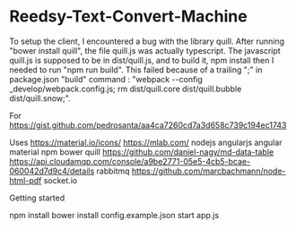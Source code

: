 # Reedsy-Text-Convert-Machine

To setup the client, I encountered a bug with the library quill.
After running "bower install quill", the file quill.js was actually typescript.
The javascript quill.js is supposed to be in dist/quill.js, and to build it,
npm install then
I needed to run "npm run build".
This failed because of a trailing ";" in package.json "build" command :
"webpack --config _develop/webpack.config.js; rm dist/quill.core dist/quill.bubble dist/quill.snow;".



For
https://gist.github.com/pedrosanta/aa4ca7260cd7a3d658c739c194ec1743

Uses
https://material.io/icons/
https://mlab.com/
nodejs
angularjs
angular material
npm
bower
quill
https://github.com/daniel-nagy/md-data-table
https://api.cloudamqp.com/console/a9be2771-05e5-4cb5-bcae-060042d7d9c4/details
rabbitmq
https://github.com/marcbachmann/node-html-pdf
socket.io


Getting started

npm install
bower install
config.example.json
start app.js